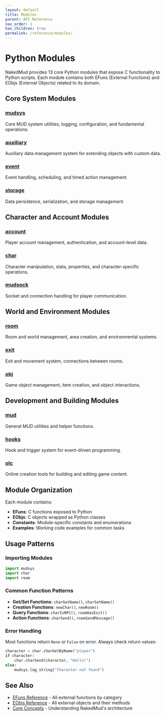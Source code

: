 ```yaml
---
layout: default
title: Modules
parent: API Reference
nav_order: 1
has_children: true
permalink: /reference/modules/
---
```


# Python Modules

NakedMud provides 13 core Python modules that expose C functionality to Python scripts. Each module contains both EFuns (External Functions) and EObjs (External Objects) related to its domain.

## Core System Modules

### [mudsys](mudsys.md)
Core MUD system utilities, logging, configuration, and fundamental operations.

### [auxiliary](auxiliary.md) 
Auxiliary data management system for extending objects with custom data.

### [event](event.md)
Event handling, scheduling, and timed action management.

### [storage](storage.md)
Data persistence, serialization, and storage management.

## Character and Account Modules

### [account](account.md)
Player account management, authentication, and account-level data.

### [char](char.md)
Character manipulation, stats, properties, and character-specific operations.

### [mudsock](mudsock.md)
Socket and connection handling for player communication.

## World and Environment Modules

### [room](room.md)
Room and world management, area creation, and environmental systems.

### [exit](exit.md)
Exit and movement system, connections between rooms.

### [obj](obj.md)
Game object management, item creation, and object interactions.

## Development and Building Modules

### [mud](mud.md)
General MUD utilities and helper functions.

### [hooks](hooks.md)
Hook and trigger system for event-driven programming.

### [olc](olc.md)
Online creation tools for building and editing game content.

## Module Organization

Each module contains:
- **EFuns**: C functions exposed to Python
- **EObjs**: C objects wrapped as Python classes
- **Constants**: Module-specific constants and enumerations
- **Examples**: Working code examples for common tasks

## Usage Patterns

### Importing Modules
```python
import mudsys
import char
import room
```

### Common Function Patterns
- **Get/Set Functions**: `charGetName()`, `charSetName()`
- **Creation Functions**: `newChar()`, `newRoom()`
- **Query Functions**: `charIsNPC()`, `roomHasExit()`
- **Action Functions**: `charSend()`, `roomSendMessage()`

### Error Handling
Most functions return `None` or `False` on error. Always check return values:

```python
character = char.charGetByName("player")
if character:
    char.charSend(character, "Hello!")
else:
    mudsys.log_string("Character not found")
```

## See Also

- [EFuns Reference](../efuns.md) - All external functions by category
- [EObjs Reference](../eobjs.md) - All external objects and their methods
- [Core Concepts](/core-concepts/) - Understanding NakedMud's architecture